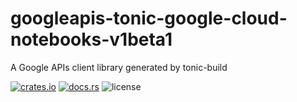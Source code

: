 # googleapis-tonic-google-cloud-notebooks-v1beta1

A Google APIs client library generated by tonic-build

[![crates.io](https://img.shields.io/crates/v/googleapis-tonic-google-cloud-notebooks-v1beta1)](https://crates.io/crates/googleapis-tonic-google-cloud-notebooks-v1beta1)
[![docs.rs](https://img.shields.io/docsrs/googleapis-tonic-google-cloud-notebooks-v1beta1)](https://docs.rs/googleapis-tonic-google-cloud-notebooks-v1beta1)
![license](https://img.shields.io/crates/l/googleapis-tonic-google-cloud-notebooks-v1beta1)
